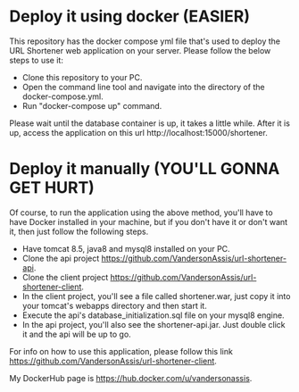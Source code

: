 # Deploy it using docker (EASIER)
This repository has the docker compose yml file that's used to deploy the URL Shortener web application on your server. Please follow the below steps to use it:

- Clone this repository to your PC.
- Open the command line tool and navigate into the directory of the docker-compose.yml.
- Run "docker-compose up" command.

Please wait until the database container is up, it takes a little while. After it is up, access the application on this url http://localhost:15000/shortener.

# Deploy it manually (YOU'LL GONNA GET HURT)
Of course, to run the application using the above method, you'll have to have Docker installed in your machine, but if you don't have it or don't want it, then just follow the following steps.

- Have tomcat 8.5, java8 and mysql8 installed on your PC.
- Clone the api project https://github.com/VandersonAssis/url-shortener-api.
- Clone the client project https://github.com/VandersonAssis/url-shortener-client.
- In the client project, you'll see a file called shortener.war, just copy it into your tomcat's webapps directory and then start it.
- Execute the api's database_initialization.sql file on your mysql8 engine.
- In the api project, you'll also see the shortener-api.jar. Just double click it and the api will be up to go.

For info on how to use this application, please follow this link https://github.com/VandersonAssis/url-shortener-client.

My DockerHub page is https://hub.docker.com/u/vandersonassis.
